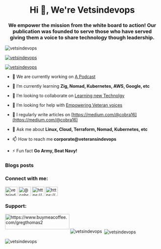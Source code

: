 <h1 align="center">Hi 👋, We're Vetsindevops</h1>
<h3 align="center">We empower the mission from the white board to action! Our publication was founded to serve those who have served giving them a voice to share technology though leadership.</h3>

<p align="left"> <img src="https://komarev.com/ghpvc/?username=vetsindevops&label=Profile%20views&color=0e75b6&style=flat" alt="vetsindevops" /> </p>

<p align="left"> <a href="https://github.com/ryo-ma/github-profile-trophy"><img src="https://github-profile-trophy.vercel.app/?username=vetsindevops" alt="vetsindevops" /></a> </p>

<p align="left"> <a href="https://twitter.com/vetsindevops" target="blank"><img src="https://img.shields.io/twitter/follow/vetsindevops?logo=twitter&style=for-the-badge" alt="vetsindevops" /></a> </p>

- 🔭 We are currently working on [A Podcast](https://www.vetsindevops.com/)

- 🌱 I’m currently learning **Zig, Nomad, Kubernetes, AWS, Google, etc**

- 👯 I’m looking to collaborate on [Learning new Technolgy](https://www.vetsindevops.com/)

- 🤝 I’m looking for help with [Empowering Veteran voices](https://www.vetsindevops.com/)

- 📝 I regularly write articles on [https://medium.com/@cobra16](https://medium.com/@cobra16)

- 💬 Ask me about **Linux, Cloud, Terraform, Nomad, Kubernetes, etc**

- 📫 How to reach me **corporate@veteransindevops**

- ⚡ Fun fact **Go Army, Beat Navy!**

### Blogs posts
<!-- BLOG-POST-LIST:START -->
<!-- BLOG-POST-LIST:END -->

<h3 align="left">Connect with me:</h3>
<p align="left">
<a href="https://twitter.com/vetsindevops" target="blank"><img align="center" src="https://raw.githubusercontent.com/rahuldkjain/github-profile-readme-generator/master/src/images/icons/Social/twitter.svg" alt="vetsindevops" height="30" width="40" /></a>
<a href="https://medium.com/@cobra16" target="blank"><img align="center" src="https://raw.githubusercontent.com/rahuldkjain/github-profile-readme-generator/master/src/images/icons/Social/medium.svg" alt="@cobra16" height="30" width="40" /></a>
<a href="https://www.youtube.com/c/https://www.youtube.com/c/thesudo" target="blank"><img align="center" src="https://raw.githubusercontent.com/rahuldkjain/github-profile-readme-generator/master/src/images/icons/Social/youtube.svg" alt="https://www.youtube.com/c/thesudo" height="30" width="40" /></a>
<a href="https://discord.gg/https://discord.gg/W8HT54mY" target="blank"><img align="center" src="https://raw.githubusercontent.com/rahuldkjain/github-profile-readme-generator/master/src/images/icons/Social/discord.svg" alt="https://discord.gg/W8HT54mY" height="30" width="40" /></a>
</p>


<h3 align="left">Support:</h3>
<p><a href="https://www.buymeacoffee.com/gregthomas2"> <img align="left" src="https://cdn.buymeacoffee.com/buttons/v2/default-yellow.png" height="50" width="210" alt="https://www.buymeacoffee.com/gregthomas2" /></a></p><br><br>

<p><img align="left" src="https://github-readme-stats.vercel.app/api/top-langs?username=vetsindevops&show_icons=true&locale=en&layout=compact" alt="vetsindevops" /></p>

<p>&nbsp;<img align="center" src="https://github-readme-stats.vercel.app/api?username=vetsindevops&show_icons=true&locale=en" alt="vetsindevops" /></p>

<p><img align="center" src="https://github-readme-streak-stats.herokuapp.com/?user=vetsindevops&" alt="vetsindevops" /></p>

